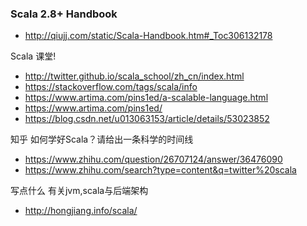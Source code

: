 ### Scala 2.8+ Handbook
- http://qiujj.com/static/Scala-Handbook.htm#_Toc306132178

Scala 课堂!

- http://twitter.github.io/scala_school/zh_cn/index.html
- https://stackoverflow.com/tags/scala/info
- https://www.artima.com/pins1ed/a-scalable-language.html
- https://www.artima.com/pins1ed/
- https://blog.csdn.net/u013063153/article/details/53023852

知乎 如何学好Scala？请给出一条科学的时间线
- https://www.zhihu.com/question/26707124/answer/36476090
- https://www.zhihu.com/search?type=content&q=twitter%20scala

写点什么 有关jvm,scala与后端架构
- http://hongjiang.info/scala/
